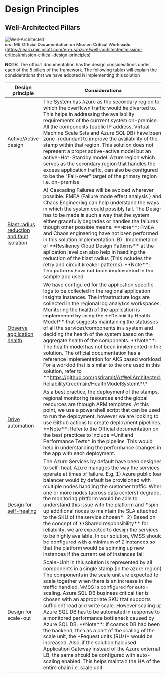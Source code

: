 # Design Principles
## Well-Architected Pillars
![Well-Architected](https://user-images.githubusercontent.com/13979783/233577708-6b9ef965-0ba9-4b92-b4c7-b63b47d99abc.png)  
src: MS Official Documentation on Mission Critical Workloads (https://learn.microsoft.com/en-us/azure/well-architected/mission-critical/mission-critical-design-principles)  

**NOTE:** The official documentation has the design considerations under each of the 5 pillars of the framework. The following tables will explain the considerations that we have adopted in implementing this solution

| Design principle                                                                                                                                      | Considerations                                                                                                                                                                                                                                                                                                                                                                                                                                                                                                                                                                                                                                                                                                                                                                                                                                                                 |
| ----------------------------------------------------------------------------------------------------------------------------------------------------- | ------------------------------------------------------------------------------------------------------------------------------------------------------------------------------------------------------------------------------------------------------------------------------------------------------------------------------------------------------------------------------------------------------------------------------------------------------------------------------------------------------------------------------------------------------------------------------------------------------------------------------------------------------------------------------------------------------------------------------------------------------------------------------------------------------------------------------------------------------------------------------ |
| Active/Active design                                                                                                                                  | The System has Azure as the secondary region to which the overflown traffic would be diverted to. This helps in addressing the availability requirements of the currrent system on-premise. All the components (public IP address, Virtual Machine Scale Sets and Azure SQL DB) have been zone-redundant to improve the availability of the stamp within that region. This solution does not represent a proper active-active model but an active-Hot-Standby model. Azure region which serves as the secondary region that handles the excess application traffic, can also be configured to be the "Fail-over" target of the primary region i.e. on-premise                                                                                                                                                                                                                  |
| [Blast radius reduction and fault isolation](https://learn.microsoft.com/en-us/azure/architecture/framework/resiliency/principles#design-for-failure) | A) Cascading Failures will be avoided wherever possible. FMEA (Failure mode effect analysis ) and Chaos Engineering can help understand the ways in which the system could possibly fail. The Design has to be made in such a way that the system either gracefully degrades or handles the failures though other possible means. \*\*Note\*\*: FMEA and Chaos engineering have not been performed in this solution implementation. B)   Implemetaion of \*\*Resiliency Cloud Design Patterns\*\* at the  aplication level can also help in handling the reduction of the blast radius (This includes the retry and circuit breaker patterns). \*\*Note\*\*:   The patterns have not been implemented in the sample app used                                                                                                                                                   |
| [Observe application health](https://learn.microsoft.com/en-us/azure/architecture/framework/resiliency/principles#observe-application-health)         | We have configured for the application specific logs to be collected in the regional application insights instances. The infrastructure logs are collected in the regional log analytics workspaces. Monitoring the health of the application is implemented by using the \*\*Reliability Health Model\*\* that suggests maintaining the statusses of all the services/components in a system and deciding the health of the system based on the aggregate health of the components. \*\*Note\*\*: The health model has not been implemented in this solution. The official documentation has a reference implementation for AKS based workload. For a worklod that is similar to the one used in this solution, refer to \*\*https://github.com/gsriramit/AzWellArchitected-Reliability/tree/main/HealthModelSystem\*\*                                                       |
| [Drive automation](https://learn.microsoft.com/en-us/azure/architecture/framework/resiliency/principles#drive-automation)                             | As a best practice, the deployment of the stamps, regional monitoring resources and the global resources are through ARM templates. At this point, we use a powershell script that can be used to run the deployment, however we are looking to use Github actions to create deployment pipelines. \*\*Note\*\*: Refer to the Official documentation on the best practices to include \*Unit and Performance Tests\* in the pipeline. This would help in understanding the performance changes in the app with each deployment.                                                                                                                                                                                                                                                                                                                                                |
| [Design for self-healing](https://learn.microsoft.com/en-us/azure/architecture/framework/resiliency/principles#design-for-self-healing)               | The Azure Services by default have been designed to self-heal. Azure manages the way the services operate at times of failure. E.g. 1) Azure public load balancer would by default be provisioned with multiple nodes handling the customer traffic. When one or more nodes (across data centers) degrade, the monitoring platform would be able to understand this issue with the platform and \*spin up additional nodes to maintain the SLA attached to the SKU of the service chosen\*.  2) Based on the concept of \*\*Shared responsibility\*\* for reliability, we are expected to design the services to be highly available. In our solution, VMSS should be configured with a minimum of 2 instances so that the platform would be spinning up new instances if the current set of instances fail<br>                                                                |
| Design for scale-out                                                                                                                                  | Scale-Unit in this solution is represented by all components in a single stamp (in the azure region). The components in the scale unit are expected to scale together when there is an increase in the traffic handled. VMSS is configured for auto-scaling. Azure SQL DB business critical tier is chosen with an appropriate SKU that supports sufficient read and write scale. However scaling up Azure SQL DB has to be automated in response to a monitored performance bottleneck caused by Azure SQL DB. \*\*Note\*\*: If cosmos DB had been the backend, then as a part of the scaling of the scale unit, the \*Request units (RUs)\* would be increased. Also, if the solution had used Application Gateway instead of the Azure external LB, the same should be configured with auto-scaling enabled. This helps maintain the HA of the entire chain i.e. scale unit |


